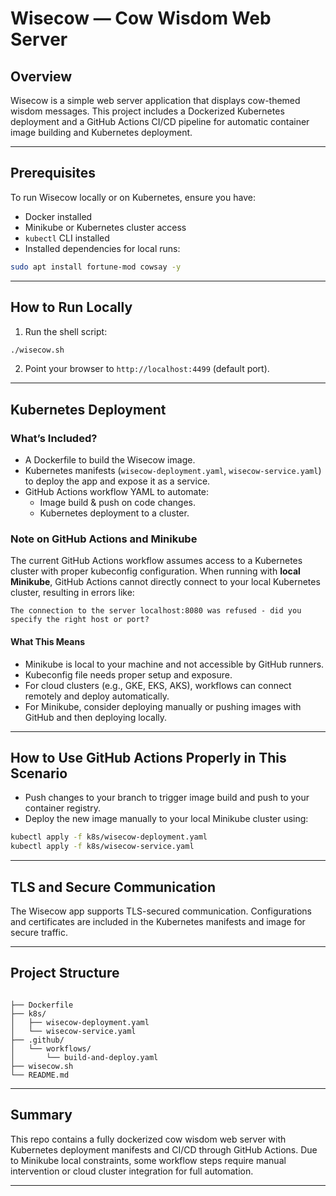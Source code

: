
# Wisecow — Cow Wisdom Web Server

## Overview

Wisecow is a simple web server application that displays cow-themed wisdom messages. This project includes a Dockerized Kubernetes deployment and a GitHub Actions CI/CD pipeline for automatic container image building and Kubernetes deployment.

***

## Prerequisites

To run Wisecow locally or on Kubernetes, ensure you have:

- Docker installed
- Minikube or Kubernetes cluster access
- `kubectl` CLI installed
- Installed dependencies for local runs:

```bash
sudo apt install fortune-mod cowsay -y
```


***

## How to Run Locally

1. Run the shell script:

```bash
./wisecow.sh
```

2. Point your browser to `http://localhost:4499` (default port).

***

## Kubernetes Deployment

### What’s Included?

- A Dockerfile to build the Wisecow image.
- Kubernetes manifests (`wisecow-deployment.yaml`, `wisecow-service.yaml`) to deploy the app and expose it as a service.
- GitHub Actions workflow YAML to automate:
    - Image build \& push on code changes.
    - Kubernetes deployment to a cluster.


### Note on GitHub Actions and Minikube

The current GitHub Actions workflow assumes access to a Kubernetes cluster with proper kubeconfig configuration. When running with **local Minikube**, GitHub Actions cannot directly connect to your local Kubernetes cluster, resulting in errors like:

```
The connection to the server localhost:8080 was refused - did you specify the right host or port?
```


#### What This Means

- Minikube is local to your machine and not accessible by GitHub runners.
- Kubeconfig file needs proper setup and exposure.
- For cloud clusters (e.g., GKE, EKS, AKS), workflows can connect remotely and deploy automatically.
- For Minikube, consider deploying manually or pushing images with GitHub and then deploying locally.

***

## How to Use GitHub Actions Properly in This Scenario

- Push changes to your branch to trigger image build and push to your container registry.
- Deploy the new image manually to your local Minikube cluster using:

```bash
kubectl apply -f k8s/wisecow-deployment.yaml
kubectl apply -f k8s/wisecow-service.yaml
```


***

## TLS and Secure Communication

The Wisecow app supports TLS-secured communication. Configurations and certificates are included in the Kubernetes manifests and image for secure traffic.

***

## Project Structure

```

├── Dockerfile
├── k8s/
│   ├── wisecow-deployment.yaml
│   └── wisecow-service.yaml
├── .github/
│   └── workflows/
│       └── build-and-deploy.yaml
├── wisecow.sh
└── README.md
```


***

## Summary

This repo contains a fully dockerized cow wisdom web server with Kubernetes deployment manifests and CI/CD through GitHub Actions. Due to Minikube local constraints, some workflow steps require manual intervention or cloud cluster integration for full automation.

***



[^1]: https://github.com/Jothikasanthanam/wisecow


